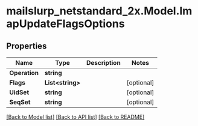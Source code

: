 # mailslurp_netstandard_2x.Model.ImapUpdateFlagsOptions

## Properties

Name | Type | Description | Notes
------------ | ------------- | ------------- | -------------
**Operation** | **string** |  | 
**Flags** | **List&lt;string&gt;** |  | [optional] 
**UidSet** | **string** |  | [optional] 
**SeqSet** | **string** |  | [optional] 

[[Back to Model list]](../README#documentation-for-models) [[Back to API list]](../README#documentation-for-api-endpoints) [[Back to README]](../README)

